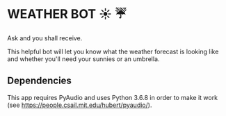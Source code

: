 # WEATHER BOT :sunny: :umbrella:

Ask and you shall receive.

This helpful bot will let you know what the weather forecast is looking like and whether you'll need your sunnies or an umbrella.

## Dependencies

This app requires PyAudio and uses Python 3.6.8 in order to make it work (see https://people.csail.mit.edu/hubert/pyaudio/).
